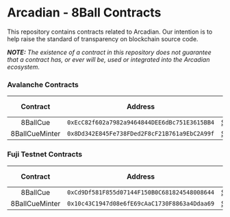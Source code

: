# Arcadian - 8Ball Contracts

This repository contains contracts related to Arcadian. Our intention is to help raise the standard of
transparency on blockchain source code.

***NOTE:** The existence of a contract in this repository does not guarantee that a contract has, or ever will be,
used or integrated into the Arcadian ecosystem.*

### Avalanche Contracts

|    Contract    | Address                                      |                                    Explorer Link                                     |
|:--------------:|----------------------------------------------|:------------------------------------------------------------------------------------:|
|    8BallCue    | `0xEcC82f602a7982a9464844DEE6dBc751E3615BB4` | [Snowtrace](https://snowtrace.io/address/0xEcC82f602a7982a9464844DEE6dBc751E3615BB4) |
| 8BallCueMinter | `0x8Dd342E845Fe738FDed2F8cF21B761a9EbC2A99f` | [Snowtrace](https://snowtrace.io/address/0x9a337A6F883De95f49e05CD7D801d475a40a9C70) |

### Fuji Testnet Contracts

|    Contract    | Address                                      |                                        Explorer Link                                         |
|:--------------:|----------------------------------------------|:--------------------------------------------------------------------------------------------:|
|    8BallCue    | `0xCd9Df581F855d07144F150B0C681824548008644` | [Snowtrace](https://testnet.snowtrace.io/address/0xCd9Df581F855d07144F150B0C681824548008644) |
| 8BallCueMinter | `0x10c43C1947d08e6fE69cAaC1730F8863a4Ddaa69` | [Snowtrace](https://testnet.snowtrace.io/address/0x10c43C1947d08e6fE69cAaC1730F8863a4Ddaa69) |
